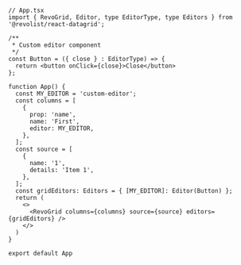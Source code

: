 <!--@include: ../parts/editor.header.md-->

```tsx{4,8-11,13,18,27}

// App.tsx
import { RevoGrid, Editor, type EditorType, type Editors } from '@revolist/react-datagrid';

/**
 * Custom editor component
 */
const Button = ({ close } : EditorType) => {
  return <button onClick={close}>Close</button>
};

function App() {
  const MY_EDITOR = 'custom-editor';
  const columns = [
    {
      prop: 'name',
      name: 'First',
      editor: MY_EDITOR,
    },
  ];
  const source = [
    {
      name: '1',
      details: 'Item 1',
    },
  ];
  const gridEditors: Editors = { [MY_EDITOR]: Editor(Button) };
  return (
    <>
      <RevoGrid columns={columns} source={source} editors={gridEditors} />
    </>
  )
}

export default App

```

<!--@include: ../../demo/react/react.editor.md-->


